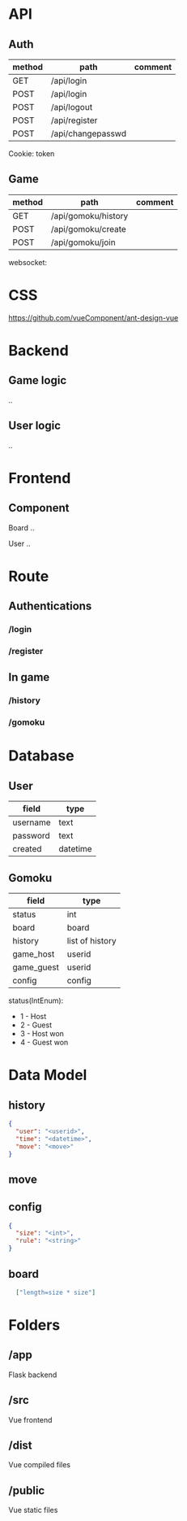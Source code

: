 # API

## Auth

| method | path              | comment |
| ------ | ----------------- | ------- |
| GET    | /api/login        |         |
| POST   | /api/login        |         |
| POST   | /api/logout       |         |
| POST   | /api/register     |         |
| POST   | /api/changepasswd |         |

Cookie: token

## Game

| method | path                | comment |
| ------ | ------------------- | ------- |
| GET    | /api/gomoku/history |         |
| POST   | /api/gomoku/create  |         |
| POST   | /api/gomoku/join    |         |

websocket:

# CSS

<https://github.com/vueComponent/ant-design-vue>

# Backend

## Game logic

..

## User logic

..

# Frontend

## Component

Board ..

User ..

# Route

## Authentications

### /login

### /register

## In game

### /history

### /gomoku

# Database

## User

| field    | type     |
| -------- | -------- |
| username | text     |
| password | text     |
| created  | datetime |

## Gomoku

| field      | type            |
| ---------- | --------------- |
| status     | int             |
| board      | board           |
| history    | list of history |
| game_host  | userid          |
| game_guest | userid          |
| config     | config          |

status(IntEnum):

-   1 - Host
-   2 - Guest
-   3 - Host won
-   4 - Guest won

# Data Model

## history

```json
{
  "user": "<userid>",
  "time": "<datetime>",
  "move": "<move>"
}
```

## move

## config

```json
{
  "size": "<int>",
  "rule": "<string>"
}
```

## board

```json
  ["length=size * size"]
```

# Folders

## /app

Flask backend

## /src

Vue frontend

## /dist

Vue compiled files

## /public

Vue static files
